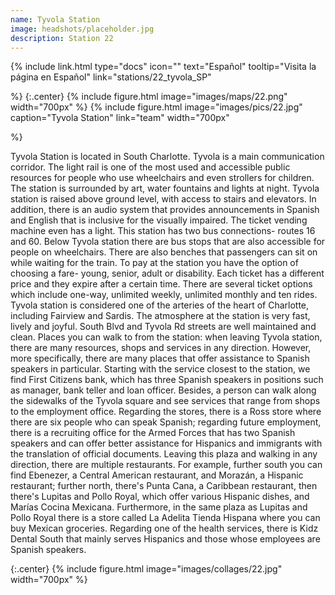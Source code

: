 ```yaml
---
name: Tyvola Station
image: headshots/placeholder.jpg
description: Station 22
---
```


{%
  include link.html
  type="docs"
  icon=""
  text="Español"
  tooltip="Visita la página en Español"
  link="stations/22_tyvola_SP"

%}
{:.center}
{%
  include figure.html
  image="images/maps/22.png"
  width="700px"
%}
{%
  include figure.html
  image="images/pics/22.jpg"
  caption="Tyvola Station"
  link="team"
  width="700px"

%}


Tyvola Station is located in South Charlotte. Tyvola is a main communication corridor. The light rail is one of the most used and accessible public resources for people who use wheelchairs and even strollers for children. The station is surrounded by art, water fountains and lights at night. Tyvola station is raised above ground level, with access to stairs and elevators. In addition, there is an audio system that provides announcements in Spanish and English that is inclusive for the visually impaired. The ticket vending machine even has a light. This station has two bus connections- routes 16 and 60. Below Tyvola station there are bus stops that are also accessible for people on wheelchairs.
There are also benches that passengers can sit on while waiting for the train. To pay at the station you have the option of choosing a fare- young, senior, adult or disability. Each ticket has a different price and they expire after a certain time. There are several ticket options which include one-way, unlimited weekly, unlimited monthly and ten rides. Tyvola station is considered one of the arteries of the heart of Charlotte, including Fairview and Sardis. The atmosphere at the station is very fast, lively and joyful. South Blvd and Tyvola Rd streets are well maintained and clean.
Places you can walk to from the station: when leaving Tyvola station, there are many resources, shops and services in any direction. However, more specifically, there are many places that offer assistance to Spanish speakers in particular. Starting with the service closest to the station, we find First Citizens bank, which has three Spanish speakers in positions such as manager, bank teller and loan officer. Besides, a person can walk along the sidewalks of the Tyvola square and see services that range from shops to the employment office.
Regarding the stores, there is a Ross store where there are six people who can speak Spanish; regarding future employment, there is a recruiting office for the Armed Forces that has two Spanish speakers and can offer better assistance for Hispanics and immigrants with the translation of official documents. Leaving this plaza and walking in any direction, there are multiple restaurants. For example, further south you can find Ebenezer, a Central American restaurant, and Morazán, a Hispanic restaurant; further north, there's Punta Cana, a Caribbean restaurant, then there's Lupitas and Pollo Royal, which offer various Hispanic dishes, and Marías Cocina Mexicana. Furthermore, in the same plaza as Lupitas and Pollo Royal there is a store called La Adelita Tienda Hispana where you can buy Mexican groceries. Regarding one of the health services, there is Kidz Dental South that mainly serves Hispanics and those whose employees are Spanish speakers.

{:.center}
{%
include figure.html
image="images/collages/22.jpg"
width="700px"
%}
